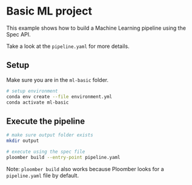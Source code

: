 # Basic ML project

This example shows how to build a Machine Learning pipeline using the Spec API.

Take a look at the `pipeline.yaml` for more details.

## Setup

Make sure you are in the `ml-basic` folder.

```bash .noeval
# setup environment
conda env create --file environment.yml
conda activate ml-basic
```

## Execute the pipeline

```bash tags=["bash"]
# make sure output folder exists
mkdir output

# execute using the spec file
ploomber build --entry-point pipeline.yaml
```

Note: `ploomber build` also works because Ploomber looks for a `pipeline.yaml` file by default.